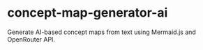 # concept-map-generator-ai
Generate AI-based concept maps from text using Mermaid.js and OpenRouter API.
